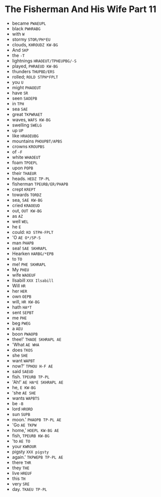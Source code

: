 # The Fisherman And His Wife Part 11

* became `PWAEUPL`
* black `PWHRABG`
* with `W`
* stormy `STOR/PH*EU`
* clouds, `KHROUDZ KW-BG`
* And `SKP`
* the `-T`
* lightnings `HRAOEUT/TPHEUPBG/-S`
* played, `PHRAEUD KW-BG`
* thunders `THUPBD/ERS`
* rolled; `ROLD STPH*FPLT`
* you `U`
* might `PHAOEUT`
* have `SR`
* seen `SAOEPB`
* in `TPH`
* sea `SAE`
* great `TKPWRAET`
* waves, `WAFS KW-BG`
* swelling `SWELG`
* up `UP`
* like `HRAOEUBG`
* mountains `PHOUPBT/APBS`
* crowns `KROUPBS`
* of `-F`
* white `WHAOEUT`
* foam `TPOEPL`
* upon `POPB`
* their `THAEUR`
* heads. `HEDZ TP-PL`
* fisherman `TPEURB/ER/PHAPB`
* crept `KREPT`
* towards `TORDZ`
* sea, `SAE KW-BG`
* cried `KRAOEUD`
* out, `OUT KW-BG`
* as `AZ`
* well `WEL`
* he `E`
* could: `KO STPH-FPLT`
* 'O `AE O*/SP-S`
* man `PHAPB`
* sea! `SAE SKHRAPL`
* Hearken `HARBG/*EPB`
* to `TO`
* me! `PHE SKHRAPL`
* My `PHEU`
* wife `WAOEUF`
* Ilsabill `XXX Ilsabill`
* Will `HR`
* her `HER`
* own `OEPB`
* will, `HR KW-BG`
* hath `HA*T`
* sent `SEPBT`
* me `PHE`
* beg `PWEG`
* a `AEU`
* boon `PWAOPB`
* thee!' `THAOE SKHRAPL AE`
* 'What `AE WHA`
* does `TKOS`
* she `SHE`
* want `WAPBT`
* now?' `TPHOU H-F AE`
* said `SAEUD`
* fish. `TPEURB TP-PL`
* 'Ah!' `AE HA*E SKHRAPL AE`
* he, `E KW-BG`
* 'she `AE SHE`
* wants `WAPBTS`
* be `-B`
* lord `HRORD`
* sun `SUPB`
* moon.' `PHAOPB TP-PL AE`
* 'Go `AE TKPW`
* home,' `HOEPL KW-BG AE`
* fish, `TPEURB KW-BG`
* 'to `AE TO`
* your `KWROUR`
* pigsty `XXX pigsty`
* again.' `TKPWEPB TP-PL AE`
* there `THR`
* they `THE`
* live `HREUF`
* this `TH`
* very `SRE`
* day. `TKAEU TP-PL`
